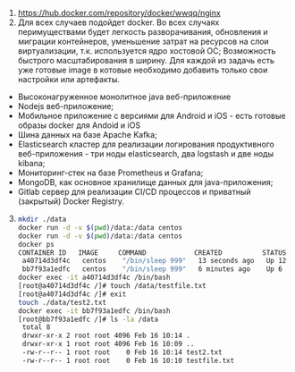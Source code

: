 1. https://hub.docker.com/repository/docker/wwqq/nginx
2. Для всех случаев подойдет docker. Во всех случаях перимуществами будет легкость разворачивания, обновления и миграции контейнеров, уменьшение затрат на ресурсов на слои виртуализации, т.к. используется ядро хостовой ОС; Возможность быстрого масштабирования в ширину. Для каждой из задачь есть уже готовые image в котовые необходимо добавить только свои настройки или артефакты. 
* Высоконагруженное монолитное java веб-приложение
* Nodejs веб-приложение;  
* Мобильное приложение c версиями для Android и iOS - есть готовые образы docker для Andoid и iOS
* Шина данных на базе Apache Kafka;
* Elasticsearch кластер для реализации логирования продуктивного веб-приложения - три ноды elasticsearch, два logstash и две ноды kibana;
* Мониторинг-стек на базе Prometheus и Grafana;
* MongoDB, как основное хранилище данных для java-приложения;
* Gitlab сервер для реализации CI/CD процессов и приватный (закрытый) Docker Registry.  
3. ```bash
   mkdir ./data
   docker run -d -v $(pwd)/data:/data centos 
   docker run -d -v $(pwd)/data:/data centos 
   docker ps
   CONTAINER ID   IMAGE     COMMAND            CREATED          STATUS          PORTS     NAMES
    a40714d3df4c   centos    "/bin/sleep 999"   13 seconds ago   Up 12 seconds             busy_lehmann
    bb7f93a1edfc   centos    "/bin/sleep 999"   6 minutes ago    Up 6 minutes              pensive_mcclintock
   docker exec -it a40714d3df4c /bin/bash
   [root@a40714d3df4c /]# touch /data/testfile.txt 
   [root@a40714d3df4c /]# exit
   touch ./data/test2.txt
   docker exec -it bb7f93a1edfc /bin/bash
   [root@bb7f93a1edfc /]# ls -la /data
    total 8
    drwxr-xr-x 2 root root 4096 Feb 16 10:14 .
    drwxr-xr-x 1 root root 4096 Feb 16 10:09 ..
    -rw-r--r-- 1 root root    0 Feb 16 10:14 test2.txt
    -rw-r--r-- 1 root root    0 Feb 16 10:10 testfile.txt
   ```